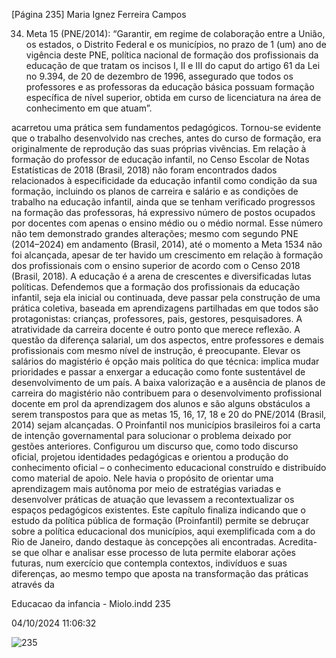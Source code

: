[Página 235]
Maria Ignez Ferreira Campos

34. Meta 15 (PNE/2014): “Garantir, em
regime de colaboração entre a União,
os estados, o Distrito Federal e os
municípios, no prazo de 1 (um) ano de
vigência deste PNE, política nacional
de formação dos profissionais da
educação de que tratam os incisos I,
II e III do caput do artigo 61 da Lei no
9.394, de 20 de dezembro de 1996,
assegurado que todos os professores
e as professoras da educação básica
possuam formação específica de
nível superior, obtida em curso de
licenciatura na área de conhecimento
em que atuam”.

acarretou uma prática sem fundamentos pedagógicos. Tornou-se evidente que o trabalho desenvolvido nas creches, antes do curso de formação, era originalmente de reprodução das suas próprias vivências.
Em relação à formação do professor de educação infantil, no Censo
Escolar de Notas Estatísticas de 2018 (Brasil, 2018) não foram encontrados dados relacionados à especificidade da educação infantil como
condição da sua formação, incluindo os planos de carreira e salário e
as condições de trabalho na educação infantil, ainda que se tenham
verificado progressos na formação das professoras, há expressivo número de postos ocupados por docentes com apenas o ensino médio ou
o médio normal. Esse número não tem demonstrado grandes alterações; mesmo com segundo PNE (2014–2024) em andamento (Brasil,
2014), até o momento a Meta 1534 não foi alcançada, apesar de ter havido um crescimento em relação à formação dos profissionais com o
ensino superior de acordo com o Censo 2018 (Brasil, 2018).
A educação é a arena de crescentes e diversificadas lutas políticas.
Defendemos que a formação dos profissionais da educação infantil,
seja ela inicial ou continuada, deve passar pela construção de uma prática coletiva, baseada em aprendizagens partilhadas em que todos são
protagonistas: crianças, professores, pais, gestores, pesquisadores. A
atratividade da carreira docente é outro ponto que merece reflexão.
A questão da diferença salarial, um dos aspectos, entre professores e
demais profissionais com mesmo nível de instrução, é preocupante.
Elevar os salários do magistério é opção mais política do que técnica:
implica mudar prioridades e passar a enxergar a educação como fonte
sustentável de desenvolvimento de um país. A baixa valorização e a
ausência de planos de carreira do magistério não contribuem para o
desenvolvimento profissional docente em prol da aprendizagem dos
alunos e são alguns obstáculos a serem transpostos para que as metas
15, 16, 17, 18 e 20 do PNE/2014 (Brasil, 2014) sejam alcançadas.
O Proinfantil nos municípios brasileiros foi a carta de intenção
governamental para solucionar o problema deixado por gestões anteriores. Configurou um discurso que, como todo discurso oficial, projetou identidades pedagógicas e orientou a produção do conhecimento
oficial – o conhecimento educacional construído e distribuído como
material de apoio. Nele havia o propósito de orientar uma aprendizagem mais autônoma por meio de estratégias variadas e desenvolver
práticas de atuação que levassem a recontextualizar os espaços pedagógicos existentes.
Este capítulo finaliza indicando que o estudo da política pública
de formação (Proinfantil) permite se debruçar sobre a política educacional dos municípios, aqui exemplificada com a do Rio de Janeiro,
dando destaque às concepções ali encontradas. Acredita-se que olhar
e analisar esse processo de luta permite elaborar ações futuras, num
exercício que contempla contextos, indivíduos e suas diferenças, ao
mesmo tempo que aposta na transformação das práticas através da


Educacao da infancia - Miolo.indd 235

04/10/2024 11:06:32

![235](./img/page_235-01.jpg)
